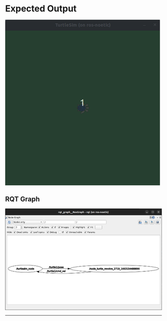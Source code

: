 # Expected Output

![expected output](expected_output.gif)

## RQT Graph

![rqt graph](rqt_graph.png)

---
